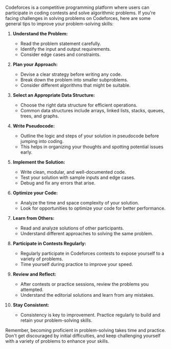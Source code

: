 Codeforces is a competitive programming platform where users can participate in coding contests and solve algorithmic problems. If you're facing challenges in solving problems on Codeforces, here are some general tips to improve your problem-solving skills:

1. **Understand the Problem:**
   - Read the problem statement carefully.
   - Identify the input and output requirements.
   - Consider edge cases and constraints.

2. **Plan your Approach:**
   - Devise a clear strategy before writing any code.
   - Break down the problem into smaller subproblems.
   - Consider different algorithms that might be suitable.

3. **Select an Appropriate Data Structure:**
   - Choose the right data structure for efficient operations.
   - Common data structures include arrays, linked lists, stacks, queues, trees, and graphs.

4. **Write Pseudocode:**
   - Outline the logic and steps of your solution in pseudocode before jumping into coding.
   - This helps in organizing your thoughts and spotting potential issues early.

5. **Implement the Solution:**
   - Write clean, modular, and well-documented code.
   - Test your solution with sample inputs and edge cases.
   - Debug and fix any errors that arise.

6. **Optimize your Code:**
   - Analyze the time and space complexity of your solution.
   - Look for opportunities to optimize your code for better performance.

7. **Learn from Others:**
   - Read and analyze solutions of other participants.
   - Understand different approaches to solving the same problem.

8. **Participate in Contests Regularly:**
   - Regularly participate in Codeforces contests to expose yourself to a variety of problems.
   - Time yourself during practice to improve your speed.

9. **Review and Reflect:**
   - After contests or practice sessions, review the problems you attempted.
   - Understand the editorial solutions and learn from any mistakes.

10. **Stay Consistent:**
    - Consistency is key to improvement. Practice regularly to build and retain your problem-solving skills.

Remember, becoming proficient in problem-solving takes time and practice. Don't get discouraged by initial difficulties, and keep challenging yourself with a variety of problems to enhance your skills.
